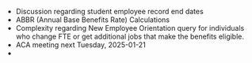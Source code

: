 - Discussion regarding student employee record end dates
- ABBR (Annual Base Benefits Rate) Calculations
- Complexity regarding New Employee Orientation query for individuals who change FTE or get additional jobs that make the benefits eligible. 
- ACA meeting next Tuesday, 2025-01-21
-